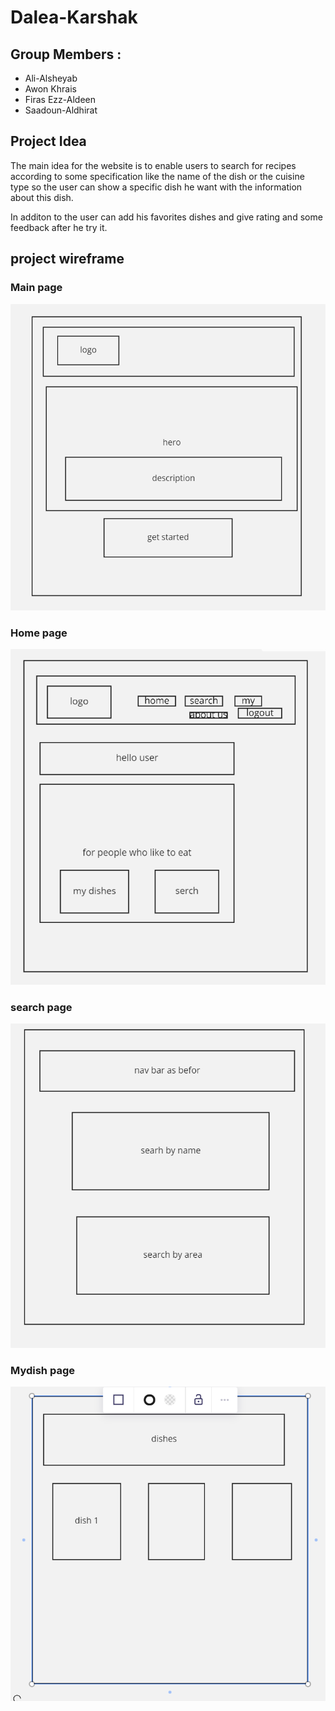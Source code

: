 # Dalea-Karshak

## Group Members :

* Ali-Alsheyab
* Awon Khrais
* Firas Ezz-Aldeen
* Saadoun-Aldhirat

## Project Idea
The main idea for the website is to enable users to search for recipes according to some specification like the name of the dish or the cuisine type so the user can show a specific dish he want with the information about this dish.

In additon to the user can add his favorites dishes and give rating and some feedback after he try it.

## project wireframe

### Main page

![main](./image/mainpage.png)

### Home page
![main](./image/homepage.png)
### search page
![main](./image/searchpage.png)
### Mydish page
![main](./image/mydishpage.png)
